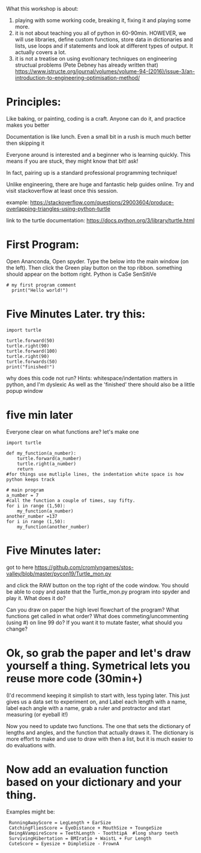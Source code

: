 What this workshop is about:

1) playing with some working code, breaking it, fixing it and playing some more. 
2) it is not about teaching you all of python in 60-90min. HOWEVER, we will use libraries, define custom functions, store data in dictionaries and lists, use loops and if statements and look at different types of output. It actually covers a lot.
3) it is not a treatise on using evoltionary techniques on engineering structual problems (Pete Debney has already written that)
https://www.istructe.org/journal/volumes/volume-94-(2016)/issue-3/an-introduction-to-engineering-optimisation-method/

# Principles: 
Like baking, or painting, coding is a craft. Anyone can do it, and practice makes you better

Documentation is like lunch. Even a small bit in a rush is much much better then skipping it

Everyone around is interested and a beginner who is learning quickly. This means if you are stuck, they might know that bit! ask!

In fact, pairing up is a standard professional programming technique!

Unlike engineering, there are huge and fantastic help guides online. Try and visit stackoverflow at least once this session.

example: https://stackoverflow.com/questions/29003604/produce-overlapping-triangles-using-python-turtle

link to the turtle documentation: https://docs.python.org/3/library/turtle.html


# First Program: 

Open Ananconda, Open spyder.
Type the below into the main window (on the left). Then click the Green play button on the top ribbon. something should appear on the bottom right. Python is CaSe SenSitiVe

    # my first program comment
      print("Hello world!")


# Five Minutes Later. try this:

    import turtle

    turtle.forward(50)
    turtle.right(90)
    turtle.forward(100)
    turtle.right(90)
    turtle.forwards(50)
    print("finished!")

why does this code not run? Hints: whitespace/indentation matters in python, and I'm dyslexic
As well as the 'finished' there should also be a little popup window 

# five min later

Everyone clear on what functions are? let's make one
    
    import turtle

    def my_function(a_number):
        turtle.forward(a_number)
        turtle.right(a_number)
        return
    #for things use mutliple lines, the indentation white space is how python keeps track
   
    # main program
    a_number = 7
    #call the function a couple of times, say fifty.
    for i in range (1,50):
        my_function(a_number)
    another_number =137
    for i in range (1,50):
        my_function(another_number)
    
    

# Five Minutes later:
got to here https://github.com/cromlyngames/stos-valley/blob/master/pycon19/Turtle_mon.py 
 

and click the RAW button on the top right of the code window. You should be able to copy and paste that the Turtle_mon.py program into spyder and play it. What does it do?

Can you draw on paper the high level flowchart of the program? What functions get called in what order? 
What does commeting/uncommenting (using #) on line 99 do?
If you want it to mutate faster, what should you change?

# Ok, so grab the paper and let's draw yourself a thing. Symetrical lets you reuse more code (30min+)
(I'd recommend keeping it simplish to start with, less typing later. This just gives us a data set to experiment on, and 
Label each length with a name, label each angle with a name, grab a ruler and protractor and start measuring (or eyeball it!)

Now you need to update two functions. The one that sets the dictionary of lengths and angles, and the function that actually draws it. The dictionary is more effort to make and use to draw with then a list, but it is much easier to do evaluations with.


# Now add an evaluation function based on your dictionary and your thing.
Examples might be:

     RunningAwayScore = LegLength + EarSize
     CatchingFliesScore = EyeDistance + MouthSize + ToungeSize
     BeingAVampireScore = TeethLength - ToothtipA  #long sharp teeth
     SurvivingHibertation = BMIratio + WaistL + Fur Length
     CuteScore = Eyesize + DimpleSize - FrownA

